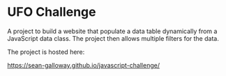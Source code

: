# UFO Challenge

A project to build a website that populate a data table dynamically from a JavaScript data class. The project then allows multiple filters for the data. 


The project is hosted here:


<https://sean-galloway.github.io/javascript-challenge/>
